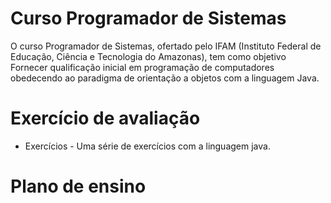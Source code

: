 # Curso Programador de Sistemas

O curso Programador de Sistemas, ofertado pelo IFAM (Instituto Federal de Educação, Ciência e Tecnologia do Amazonas), tem como objetivo Fornecer qualificação inicial em programação de computadores obedecendo ao paradigma de orientação a objetos com a linguagem Java.

# Exercício de avaliação

* Exercícios - Uma série de exercícios com a linguagem java.

# Plano de ensino
